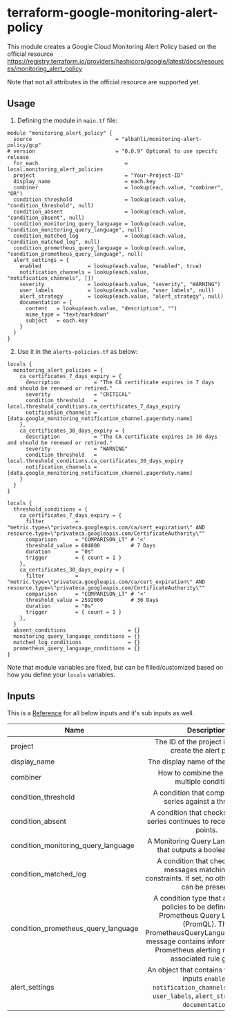 # terraform-google-monitoring-alert-policy

This module creates a Google Cloud Monitoring Alert Policy based on the official resource https://registry.terraform.io/providers/hashicorp/google/latest/docs/resources/monitoring_alert_policy

Note that not all attributes in the official resource are supported yet.


## Usage

1. Defining the module in `main.tf` file:
``` hcl
module "monitoring_alert_policy" {
  source                           = "albahli/monitoring-alert-policy/gcp"
# version                          = "0.0.9" Optional to use specifc release
  for_each                            = local.monitoring_alert_policies
  project                             = "Your-Project-ID"
  display_name                        = each.key
  combiner                            = lookup(each.value, "combiner", "OR")
  condition_threshold                 = lookup(each.value, "condition_threshold", null)
  condition_absent                    = lookup(each.value, "condition_absent", null)
  condition_monitoring_query_language = lookup(each.value, "condition_monitoring_query_language", null)
  condition_matched_log               = lookup(each.value, "condition_matched_log", null)
  condition_prometheus_query_language = lookup(each.value, "condition_prometheus_query_language", null)
  alert_settings = {
    enabled               = lookup(each.value, "enabled", true)
    notification_channels = lookup(each.value, "notification_channels", [])
    severity              = lookup(each.value, "severity", "WARNING")
    user_labels           = lookup(each.value, "user_labels", null)
    alert_strategy        = lookup(each.value, "alert_strategy", null)
    documentation = {
      content   = lookup(each.value, "description", "")
      mime_type = "text/markdown"
      subject   = each.key
    }
  }
}
```

2. Use it in the `alerts-policies.tf` as below:
```hcl
locals {
  monitoring_alert_policies = {
    ca_certificates_7_days_expiry = {
      description           = "The CA certificate expires in 7 days and should be renewed or retired."
      severity              = "CRITICAL"
      condition_threshold   = local.threshold_conditions.ca_certificates_7_days_expiry
      notification_channels = [data.google_monitoring_notification_channel.pagerduty.name]
    },
    ca_certificates_30_days_expiry = {
      description           = "The CA certificate expires in 30 days and should be renewed or retired."
      severity              = "WARNING"
      condition_threshold   = local.threshold_conditions.ca_certificates_30_days_expiry
      notification_channels = [data.google_monitoring_notification_channel.pagerduty.name]
    }
  }
}

locals {
  threshold_conditions = {
    ca_certificates_7_days_expiry = {
      filter          = "metric.type=\"privateca.googleapis.com/ca/cert_expiration\" AND resource.type=\"privateca.googleapis.com/CertificateAuthority\""
      comparison      = "COMPARISON_LT" # '<' 
      threshold_value = 604800          # 7 Days
      duration        = "0s"
      trigger         = { count = 1 }
    },
    ca_certificates_30_days_expiry = {
      filter          = "metric.type=\"privateca.googleapis.com/ca/cert_expiration\" AND resource.type=\"privateca.googleapis.com/CertificateAuthority\""
      comparison      = "COMPARISON_LT" # '<' 
      threshold_value = 2592000         # 30 Days
      duration        = "0s"
      trigger         = { count = 1 }
    },
  }
  absent_conditions                    = {}
  monitoring_query_language_conditions = {}
  matched_log_conditions               = {}
  prometheus_query_language_conditions = {}
}
```

Note that module variables are fixed, but can be filled/customized based on how you define your `locals` variables.

## Inputs
This is a [Reference](https://registry.terraform.io/providers/hashicorp/google/latest/docs/resources/monitoring_alert_policy#argument-reference) for all below inputs and it's sub inputs as well.

| Name                                |	Description                                                                                                                                                                                                                                  | Type         |	Default        |	Required |
| ------------------------------------|:--------------------------------------------------------------------------------------------------------------------------------------------------------------------------------------------------------------------------------------------:| ------------:| --------------:| ----------|
| project                             | The ID of the project in which to create the alert policy.                       	                                                                                                                                                           | string       | n/a	           | yes       |
| display_name	                      | The display name of the alert policy.	                                                                                                                                                                                                       | string       | n/a	           | yes       |
| combiner	                          | How to combine the results of multiple conditions.                                                                                                                                                                                           | string       | n/a            | yes       |
| condition_threshold     	          | A condition that compares a time series against a threshold.                                                                                                                                                                                 | object       | n/a            | no        |                                                                                                    
| condition_absent            	      | A condition that checks that a time series continues to receive new data points.                                                                                                                                                             | object       | n/a            | no        |                                                                                                                                                 
| condition_monitoring_query_language | A Monitoring Query Language query that outputs a boolean stream.                                                                                                                                                                             | object       |                | no        |                                                                    
| condition_matched_log           	  | A condition that checks for log messages matching given constraints. If set, no other conditions can be present.                                                                                                                             | object       | n/a            | no        |
| condition_prometheus_query_language | A condition type that allows alert policies to be defined using Prometheus Query Language (PromQL). The PrometheusQueryLanguageCondition message contains information from a Prometheus alerting rule and its associated rule group.         | object       | n/a	           | no        |
| alert_settings       	              | An object that contains those official inputs `enabled`, `notification_channels`, `severity`, `user_labels`, `alert_strategy`, and `documentation`.                                                                                          | object       | n/a	           | no        |
